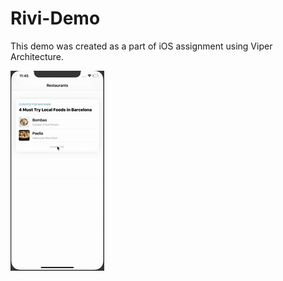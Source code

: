# Rivi-Demo

This demo was created as a part of iOS assignment using Viper Architecture.

![Rivi-Demo](demo.gif)
